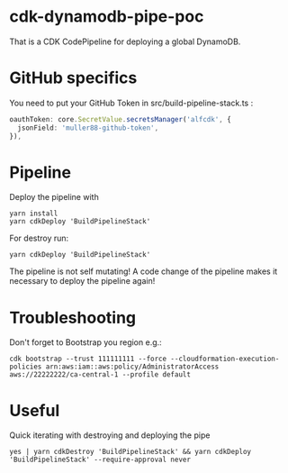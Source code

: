 # cdk-dynamodb-pipe-poc

That is a CDK CodePipeline for deploying a global DynamoDB.

# GitHub specifics

You need to put your GitHub Token in src/build-pipeline-stack.ts :

```ts
oauthToken: core.SecretValue.secretsManager('alfcdk', {
  jsonField: 'muller88-github-token',
}),
```

# Pipeline

Deploy the pipeline with

```
yarn install
yarn cdkDeploy 'BuildPipelineStack'
```

For destroy run:

```
yarn cdkDeploy 'BuildPipelineStack'
```

The pipeline is not self mutating! A code change of the pipeline makes it necessary to deploy the pipeline again!

# Troubleshooting

Don't forget to Bootstrap you region e.g.:

```
cdk bootstrap --trust 111111111 --force --cloudformation-execution-policies arn:aws:iam::aws:policy/AdministratorAccess aws://22222222/ca-central-1 --profile default
```

# Useful

Quick iterating with destroying and deploying the pipe

```
yes | yarn cdkDestroy 'BuildPipelineStack' && yarn cdkDeploy 'BuildPipelineStack' --require-approval never
```
